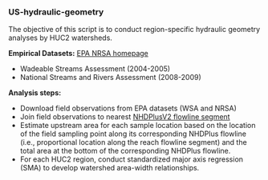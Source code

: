 ### US-hydraulic-geometry

The objective of this script is to conduct region-specific hydraulic geometry analyses by HUC2 watersheds.

**Empirical Datasets:**
[EPA NRSA homepage](https://www.epa.gov/national-aquatic-resource-surveys/nrsa)
- Wadeable Streams Assessment (2004-2005)
- National Streams and Rivers Assessment (2008-2009)

**Analysis steps:**
- Download field observations from EPA datasets (WSA and NRSA)
- Join field observations to nearest [NHDPlusV2 flowline segment](https://www.epa.gov/waterdata/nhdplus-national-hydrography-dataset-plus)
- Estimate upstream area for each sample location based on the location of the field sampling point along its corresponding NHDPlus flowline (i.e., proportional location along the reach flowline segment) and the total area at the bottom of the corresponding NHDPlus flowline.
- For each HUC2 region, conduct standardized major axis regression (SMA) to develop watershed area-width relationships.  


